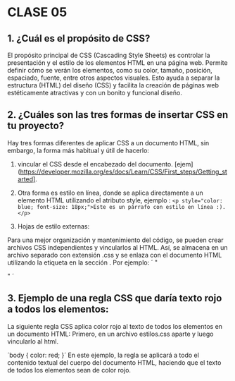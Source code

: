 # CLASE 05


## 1. ¿Cuál es el propósito de CSS?
El propósito principal de CSS (Cascading Style Sheets) es controlar la presentación y el estilo de los elementos HTML en una página web. Permite definir cómo se verán los elementos, como su color, tamaño, posición, espaciado, fuente, entre otros aspectos visuales. Esto ayuda a separar la estructura (HTML) del diseño (CSS) y facilita la creación de páginas web estéticamente atractivas y con un bonito y funcional diseño.

## 2. ¿Cuáles son las tres formas de insertar CSS en tu proyecto?

Hay tres formas diferentes de aplicar CSS a un documento HTML, sin embargo, la forma más habitual y útil de hacerlo: 
1. vincular el CSS desde el encabezado del documento.
 [ejem](https://developer.mozilla.org/es/docs/Learn/CSS/First_steps/Getting_started].

 2. Otra forma es estilo en línea, donde se aplica directamente a un elemento HTML utilizando el atributo style, ejemplo :
`<p style="color: blue; font-size: 18px;">Este es un párrafo con estilo en línea :).</p>`

3. Hojas de estilo externas:

Para una mejor organización y mantenimiento del código, se pueden crear archivos CSS independientes y vincularlos al HTML. Así, se almacena en un archivo separado con extensión .css y se enlaza con el documento HTML utilizando la etiqueta <link> en la sección <head>.
 Por ejemplo:
 ´
"<head>
  <link rel="stylesheet" href="estilos.css">
</head>"
´

## 3. Ejemplo de una regla CSS que daría texto rojo a todos los elementos:

La siguiente regla CSS aplica color rojo al texto de todos los elementos en un documento HTML:
Primero, en un archivo estilos.css aparte y luego vincularlo al html.

´body {
  color: red;
}´
En este ejemplo, la regla se aplicará a todo el contenido textual del cuerpo del documento HTML, haciendo que el texto de todos los elementos sean de color rojo.
